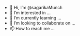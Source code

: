 - 👋 Hi, I’m @sagarikaMunch
- 👀 I’m interested in ...
- 🌱 I’m currently learning ...
- 💞️ I’m looking to collaborate on ...
- 📫 How to reach me ...

<!---
sagarikaMunch/sagarikaMunch is a ✨ special ✨ repository because its `README.md` (this file) appears on your GitHub profile.
You can click the Preview link to take a look at your changes.
--->
